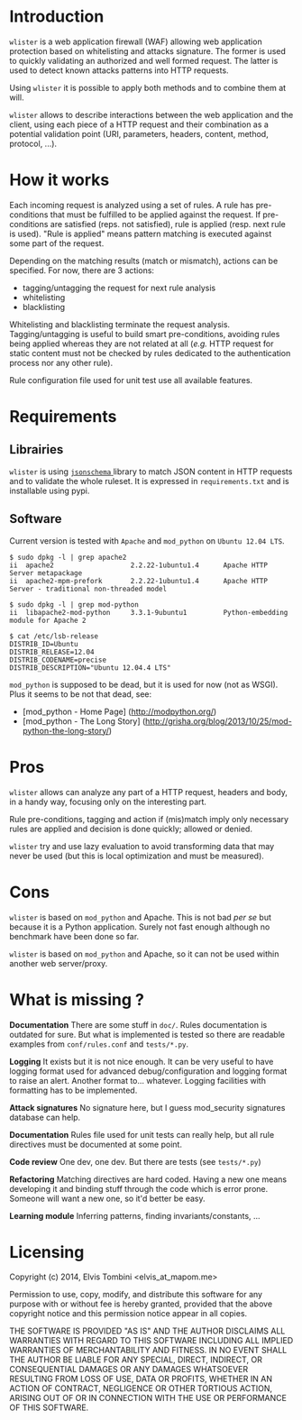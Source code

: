 # Introduction

 ``` wlister ``` is a web application firewall (WAF) allowing web application protection based on whitelisting and attacks signature. The former is used to quickly validating an authorized and well formed request. The latter is used to detect known attacks patterns into HTTP requests. 
 
Using ```wlister``` it is possible to apply both methods and to combine them at will. 

 ```wlister``` allows to describe interactions between the web application and the client, using each piece of a HTTP request and their combination as a potential validation point (URI, parameters, headers, content, method, protocol, ...).


# How it works

Each incoming request is analyzed using a set of rules. A rule has pre-conditions that must be fulfilled to be applied against the request. If pre-conditions are satisfied (reps. not satisfied), rule is applied (resp. next rule is used). "Rule is applied" means pattern matching is executed against some part of the request. 

Depending on the matching results (match or mismatch), actions can be specified. For now, there are 3 actions:
 
- tagging/untagging the request for next rule analysis
- whitelisting 
- blacklisting

Whitelisting and blacklisting terminate the request analysis. Tagging/untagging is useful to build smart pre-conditions, avoiding rules being applied whereas they are not related at all (*e.g.* HTTP request for static content must not be checked by rules dedicated to the authentication process nor any other rule). 

Rule configuration file used for unit test use all available features. 

# Requirements

## Librairies

 ```wlister``` is using [ ```jsonschema``` ](https://pypi.python.org/pypi/jsonschema) library to match JSON content in HTTP requests and to validate the whole ruleset.
It is expressed in ```requirements.txt``` and is installable using pypi.


## Software

Current version is tested with ```Apache``` and ```mod_python``` on ```Ubuntu 12.04 LTS```.

```
$ sudo dpkg -l | grep apache2
ii  apache2                   2.2.22-1ubuntu1.4      Apache HTTP Server metapackage
ii  apache2-mpm-prefork       2.2.22-1ubuntu1.4      Apache HTTP Server - traditional non-threaded model
```

```
$ sudo dpkg -l | grep mod-python
ii  libapache2-mod-python     3.3.1-9ubuntu1         Python-embedding module for Apache 2
```

```
$ cat /etc/lsb-release 
DISTRIB_ID=Ubuntu
DISTRIB_RELEASE=12.04
DISTRIB_CODENAME=precise
DISTRIB_DESCRIPTION="Ubuntu 12.04.4 LTS"
```

 ```mod_python``` is supposed to be dead, but it is used for now (not as WSGI). Plus it seems to be not that dead, see:

* [mod_python - Home Page] (http://modpython.org/)
* [mod_python - The Long Story] (http://grisha.org/blog/2013/10/25/mod-python-the-long-story/)


# Pros

```wlister``` allows can analyze any part of a HTTP request, headers and body, in a handy way, focusing only on the interesting part. 

Rule pre-conditions, tagging and action if (mis)match imply only necessary rules are applied and decision is done quickly; allowed or denied. 

```wlister``` try and use lazy evaluation to avoid transforming data that may never be used (but this is local optimization and must be measured). 

# Cons

 ```wlister``` is based on ```mod_python``` and Apache. This is not bad *per se* but because it is a Python application. Surely not fast enough although no benchmark have been done so far.
 
 ```wlister``` is based on ```mod_python``` and Apache, so it can not be used within another web server/proxy. 

# What is missing ?

**Documentation** There are some stuff in ```doc/```. Rules documentation is outdated for sure. But what is implemented is tested so there are readable examples from  ```conf/rules.conf``` and ```tests/*.py```.

**Logging** It exists but it is not nice enough. It can be very useful to have logging format used for advanced debug/configuration and logging format to raise an alert. Another format to... whatever. Logging facilities with formatting has to be implemented. 

**Attack signatures** No signature here, but I guess mod_security signatures database can help.

**Documentation** Rules file used for unit tests can really help, but all rule directives must be documented at some point.

**Code review** One dev, one dev. But there are tests (see ```tests/*.py```)

**Refactoring** Matching directives are hard coded. Having a new one means developing it and binding stuff through the code which is error prone. Someone will want a new one, so it'd better be easy. 

**Learning module** Inferring patterns, finding invariants/constants, ...

# Licensing

Copyright (c) 2014, Elvis Tombini <elvis_at_mapom.me>

Permission to use, copy, modify, and distribute this software for any
purpose with or without fee is hereby granted, provided that the above
copyright notice and this permission notice appear in all copies.

THE SOFTWARE IS PROVIDED "AS IS" AND THE AUTHOR DISCLAIMS ALL WARRANTIES
WITH REGARD TO THIS SOFTWARE INCLUDING ALL IMPLIED WARRANTIES OF
MERCHANTABILITY AND FITNESS. IN NO EVENT SHALL THE AUTHOR BE LIABLE FOR
ANY SPECIAL, DIRECT, INDIRECT, OR CONSEQUENTIAL DAMAGES OR ANY DAMAGES
WHATSOEVER RESULTING FROM LOSS OF USE, DATA OR PROFITS, WHETHER IN AN
ACTION OF CONTRACT, NEGLIGENCE OR OTHER TORTIOUS ACTION, ARISING OUT OF
OR IN CONNECTION WITH THE USE OR PERFORMANCE OF THIS SOFTWARE.

